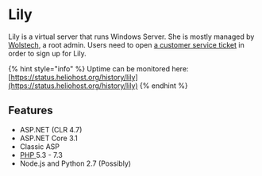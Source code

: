 # Lily

Lily is a virtual server that runs Windows Server. She is mostly managed by [Wolstech](../../misc/staff/wolstech.md), a root admin. Users need to open [a customer service ticket](https://helionet.org/index/forum/45-customer-service/) in order to sign up for Lily.

{% hint style="info" %}
Uptime can be monitored here: [https://status.heliohost.org/history/lily](https://status.heliohost.org/history/lily)
{% endhint %}

## Features

* ASP.NET (CLR 4.7)
* ASP.NET Core 3.1
* Classic ASP
* [PHP ](../../features/php.md)5.3 - 7.3
* Node.js and Python 2.7 (Possibly)
